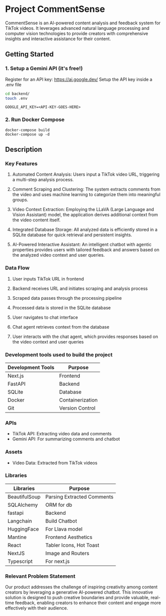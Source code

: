 # Project CommentSense

CommentSense is an AI-powered content analysis and feedback system for TikTok videos. It leverages advanced natural language processing and computer vision technologies to provide creators with comprehensive insights and interactive assistance for their content.

## Getting Started

### 1. Setup a Gemini API (it's free!)
Register for an API key: https://ai.google.dev/
Setup the API key inside a .env file

```bash
cd backend/
touch .env
```

```.env
GOOGLE_API_KEY=<API-KEY-GOES-HERE>
```

### 2. Run Docker Compose
```
docker-compose build
docker-compose up -d
```

## Description

### Key Features
1. Automated Content Analysis: Users input a TikTok video URL, triggering a multi-step analysis process.

2. Comment Scraping and Clustering: The system extracts comments from the video and uses machine learning to categorize them into meaningful groups.
   
3. Video Context Extraction: Employing the LLaVA (Large Language and Vision Assistant) model, the application derives additional context from the video content itself.

4. Integrated Database Storage: All analyzed data is efficiently stored in a SQLite database for quick retrieval and persistent insights.

5. AI-Powered Interactive Assistant: An intelligent chatbot with agentic properties provides users with tailored feedback and answers based on the analyzed video context and user queries.

### Data Flow
1. User inputs TikTok URL in frontend
   
2. Backend receives URL and initiates scraping and analysis process
   
3. Scraped data passes through the processing pipeline
   
4. Processed data is stored in the SQLite database
   
5. User navigates to chat interface
   
6. Chat agent retrieves context from the database
   
7. User interacts with the chat agent, which provides responses based on the video context and user queries

### Development tools used to build the project
| Development Tools | Purpose |
| ----------------- | ------- |
| Next.js | Frontend |
| FastAPI | Backend | 
| SQLite | Database |
| Docker | Containerization |
| Git | Version Control |

### APIs
- TikTok API: Extracting video data and comments
- Gemini API: For summarizing comments and chatbot

### Assets
- Video Data: Extracted from TikTok videos

### Libraries
| Libraries | Purpose |
| --------- | ------- |
| BeautifulSoup | Parsing Extracted Comments |
| SQLAlchemy | ORM for db |
| fastapi | Backend |
| Langchain | Build Chatbot |
| HuggingFace | For Llava model |
| Mantine | Frontend Aesthetics |
| React | Tabler Icons, Hot Toast |
| NextJS | Image and Routers |
| Typescript | For next.js |

### Relevant Problem Statement
Our product addresses the challenge of inspiring creativity among content creators by leveraging a generative AI-powered chatbot. This innovative solution is designed to push creative boundaries and provide valuable, real-time feedback, enabling creators to enhance their content and engage more effectively with their audience.